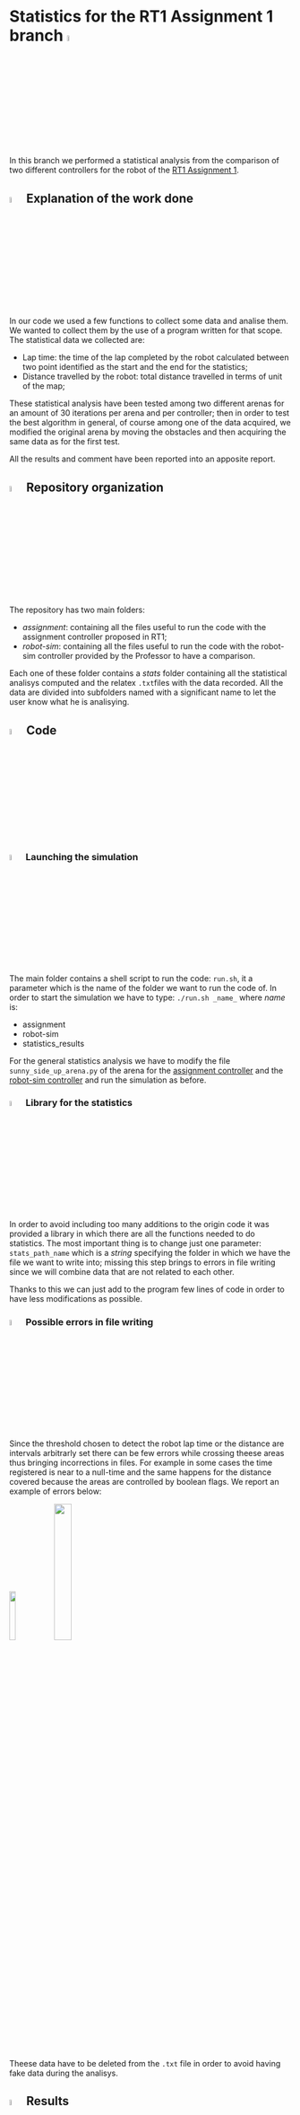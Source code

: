 # Statistics for the RT1 Assignment 1 branch <img src="https://user-images.githubusercontent.com/62358773/163468945-01c6131c-fc6b-434a-933d-4099714f7f17.png" width="5%" height="5%">

In this branch we performed a statistical analysis from the comparison of two different controllers for the robot of the [RT1 Assignment 1](https://github.com/mmatteo-hub/RT1_Assignment1).

## <img src="https://user-images.githubusercontent.com/62358773/163884096-27c17631-ff00-48f1-91bb-dfe8fac6384f.png" width="5%" height="5%"> Explanation of the work done
In our code we used a few functions to collect some data and analise them. We wanted to collect them by the use of a program written for that scope.
The statistical data we collected are:
* Lap time: the time of the lap completed by the robot calculated between two point identified as the start and the end for the statistics;
* Distance travelled by the robot: total distance travelled in terms of unit of the map;

These statistical analysis have been tested among two different arenas for an amount of 30 iterations per arena and per controller; then in order to test the best algorithm in general, of course among one of the data acquired, we modified the original arena by moving the obstacles and then acquiring the same data as for the first test.

All the results and comment have been reported into an apposite report.

## <img src="https://user-images.githubusercontent.com/62358773/158230379-3c1a609e-e437-4c90-9f94-90f70d162e8a.png" width="5%" height="5%"> Repository organization
The repository has two main folders:
* *assignment*: containing all the files useful to run the code with the assignment controller proposed in RT1;
* *robot-sim*: containing all the files useful to run the code with the robot-sim controller provided by the Professor to have a comparison.

Each one of these folder contains a *stats* folder containing all the statistical analisys computed and the relatex `.txt`files with the data recorded.
All the data are divided into subfolders named with a significant name to let the user know what he is analisying.

## <img src="https://user-images.githubusercontent.com/62358773/158417191-e4bd7959-d3cf-4e40-a724-8148367d9528.png" width="5%" height="5%"> Code
### <img src="https://user-images.githubusercontent.com/62358773/160856680-a9410ea2-6974-4750-bab5-e53238033494.png" width="5%" height="5%"> Launching the simulation
The main folder contains a shell script to run the code: `run.sh`, it a parameter which is the name of the folder we want to run the code of.
In order to start the simulation we have to type: `./run.sh _name_` where *_name_* is:
* assignment
* robot-sim
* statistics_results

For the general statistics analysis we have to modify the file `sunny_side_up_arena.py` of the arena for the [assignment controller](https://github.com/mmatteo-hub/RT2_Assignment1/blob/statistics_RT1_Assignment1/assignment/sr/robot/arenas/sunny_side_up_arena.py) and the [robot-sim controller](https://github.com/mmatteo-hub/RT2_Assignment1/blob/statistics_RT1_Assignment1/robot-sim/sr/robot/arenas/sunny_side_up_arena.py) and run the simulation as before.

### <img src="https://user-images.githubusercontent.com/62358773/164914022-5eff9f0f-eedb-4919-b29d-c362391b5ac0.png" width="5%" height="5%"> Library for the statistics
In order to avoid including too many additions to the origin code it was provided a library in which there are all the functions needed to do statistics.
The most important thing is to change just one parameter: `stats_path_name` which is a *string* specifying the folder in which we have the file we want to write into; missing this step brings to errors in file writing since we will combine data that are not related to each other.

Thanks to this we can just add to the program few lines of code in order to have less modifications as possible.
 
### <img src="https://user-images.githubusercontent.com/62358773/164229982-2ce36933-1949-4d6c-b0af-3ca14beeb1c5.png" width="5%" height="5%"> Possible errors in file writing
Since the threshold chosen to detect the robot lap time or the distance are intervals arbitrarly set there can be few errors while crossing theese areas thus bringing incorrections in files.
For example in some cases the time registered is near to a null-time and the same happens for the distance covered because the areas are controlled by boolean flags.
We report an example of errors below:

<img src="https://user-images.githubusercontent.com/62358773/164230676-0d23fec4-eb75-43ff-8f17-045de4d25bca.png" width="15%" height="15%">
<img src="https://user-images.githubusercontent.com/62358773/164230685-3c523ac6-f944-4284-a5cc-130a5bc560ac.png" width="25%" height="25%">

Theese data have to be deleted from the `.txt` file in order to avoid having fake data during the analisys.

## <img src="https://user-images.githubusercontent.com/62358773/164914443-71e8db15-e1bf-42d3-babe-71077f0f9c72.png" width="5%" height="5%"> Results
The statistical results have been tested and obtained by MATLAB.
In order to try and see the code there is a folder named `scripts` in which there are the files used.

The only thing it is important to change when the code is run is to check:
* folder: chosen between *assignment* and *robot-sim*;
* arena: chosen between *1-original_arena* and *2-fast_arena*

The output is composed of 2 images and a variable to be read from the *Workspace*.
In order to understand the results it is suggested to read the brief [report](https://github.com/mmatteo-hub/RT2_Assignment1/blob/statistics_RT1_Assignment1/statistics_results/report/RT2__Report_RT2_Assignment1_pt2.pdf) which explains all the procedure of data analysis.
